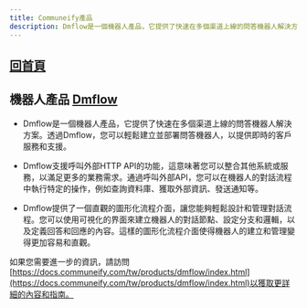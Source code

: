 ```yaml
---
title: Communeify產品
description: Dmflow是一個機器人產品，它提供了快速在多個渠道上線的問答機器人解決方案。透過Dmflow，您可以輕鬆建立並部署問答機器人，以提供即時的客戶服務和支援。
---
```


## [回首頁](https://docs.communeify.com)

## 機器人產品 [Dmflow](products/dmflow/index.html)

* Dmflow是一個機器人產品，它提供了快速在多個渠道上線的問答機器人解決方案。透過Dmflow，您可以輕鬆建立並部署問答機器人，以提供即時的客戶服務和支援。

* Dmflow支援呼叫外部HTTP API的功能，這意味著您可以整合其他系統或服務，以滿足更多的業務需求。通過呼叫外部API，您可以在機器人的對話流程中執行特定的操作，例如查詢資料庫、獲取外部資訊、發送通知等。

* Dmflow提供了一個直觀的圖形化流程介面，讓您能夠輕鬆設計和管理對話流程。您可以使用可視化的界面來建立機器人的對話節點、設定分支和邏輯，以及定義回答和回應的內容。這樣的圖形化流程介面使得機器人的建立和管理變得更加容易和直觀。

如果您需要進一步的資訊，請訪問[https://docs.communeify.com/tw/products/dmflow/index.html](https://docs.communeify.com/tw/products/dmflow/index.html)以獲取更詳細的內容和指南。
